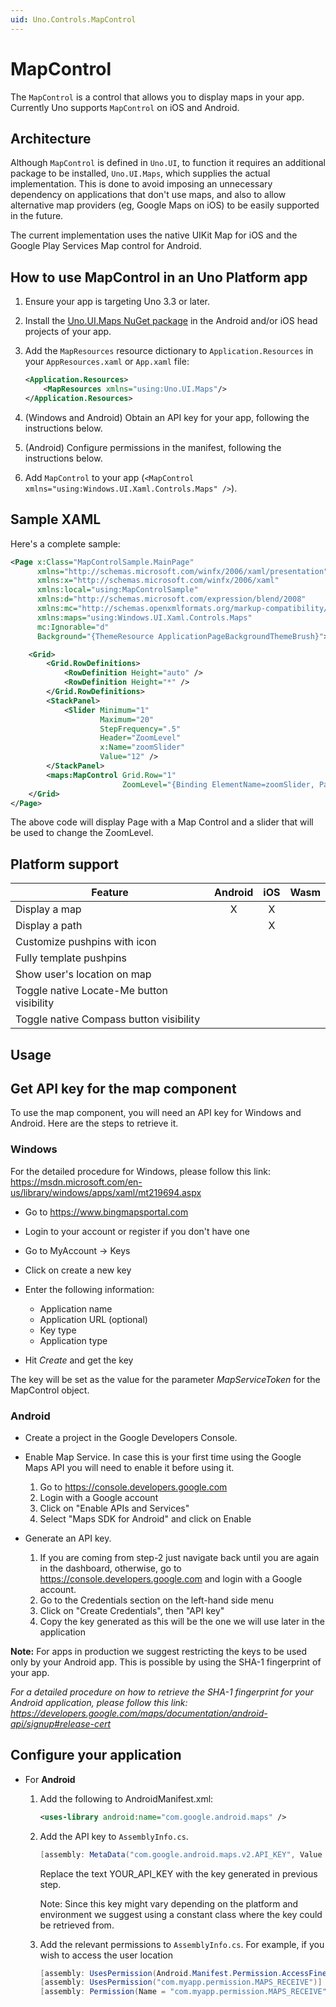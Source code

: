 ```yaml
---
uid: Uno.Controls.MapControl
---
```


# MapControl

The `MapControl` is a control that allows you to display maps in your app. Currently Uno supports `MapControl` on iOS and Android.

## Architecture

Although `MapControl` is defined in `Uno.UI`, to function it requires an additional package to be installed, `Uno.UI.Maps`, which supplies the actual implementation. This is done to avoid imposing an unnecessary dependency on applications that don't use maps, and also to allow alternative map providers (eg, Google Maps on iOS) to be easily supported in the future.

The current implementation uses the native UIKit Map for iOS and the Google Play Services Map control for Android.

## How to use MapControl in an Uno Platform app

1. Ensure your app is targeting Uno 3.3 or later.
2. Install the [Uno.UI.Maps NuGet package](https://www.nuget.org/packages/Uno.UI.Maps/) in the Android and/or iOS head projects of your app.
3. Add the `MapResources` resource dictionary to `Application.Resources` in your `AppResources.xaml` or `App.xaml` file:

    ```xml
    <Application.Resources>
        <MapResources xmlns="using:Uno.UI.Maps"/>
    </Application.Resources>
    ```

4. (Windows and Android) Obtain an API key for your app, following the instructions below.
5. (Android) Configure permissions in the manifest, following the instructions below.
6. Add `MapControl` to your app (`<MapControl xmlns="using:Windows.UI.Xaml.Controls.Maps" />`).

## Sample XAML

Here's a complete sample:

```xml
<Page x:Class="MapControlSample.MainPage"
      xmlns="http://schemas.microsoft.com/winfx/2006/xaml/presentation"
      xmlns:x="http://schemas.microsoft.com/winfx/2006/xaml"
      xmlns:local="using:MapControlSample"
      xmlns:d="http://schemas.microsoft.com/expression/blend/2008"
      xmlns:mc="http://schemas.openxmlformats.org/markup-compatibility/2006"
      xmlns:maps="using:Windows.UI.Xaml.Controls.Maps"
      mc:Ignorable="d"
      Background="{ThemeResource ApplicationPageBackgroundThemeBrush}">

    <Grid>
        <Grid.RowDefinitions>
            <RowDefinition Height="auto" />
            <RowDefinition Height="*" />
        </Grid.RowDefinitions>
        <StackPanel>
            <Slider Minimum="1"
                    Maximum="20"
                    StepFrequency=".5"
                    Header="ZoomLevel"
                    x:Name="zoomSlider"
                    Value="12" />
        </StackPanel>
        <maps:MapControl Grid.Row="1"
                         ZoomLevel="{Binding ElementName=zoomSlider, Path=Value, Mode=TwoWay}" />
    </Grid>
</Page>
```

The above code will display Page with a Map Control and a slider that will be used to change the ZoomLevel.

## Platform support

| Feature                                   | Android | iOS | Wasm |
| ------------------------------------------|:-------:|:---:|:----:|
| Display a map                             |    X    |  X  |      |
| Display a path                            |         |  X  |      |
| Customize pushpins with icon              |         |     |      |
| Fully template pushpins                   |         |     |      |
| Show user's location on map               |         |     |      |
| Toggle native Locate-Me button visibility |         |     |      |
| Toggle native Compass button visibility   |         |     |      |

## Usage

## Get API key for the map component

To use the map component, you will need an API key for Windows and Android. Here are the steps to retrieve it.

### Windows

For the detailed procedure for Windows, please follow this link: https://msdn.microsoft.com/en-us/library/windows/apps/xaml/mt219694.aspx

+ Go to https://www.bingmapsportal.com
+ Login to your account or register if you don't have one
+ Go to MyAccount -> Keys
+ Click on create a new key
+ Enter the following information:

  + Application name
  + Application URL (optional)
  + Key type
  + Application type
+ Hit *Create* and get the key

The key will be set as the value for the parameter *MapServiceToken* for the MapControl object.

### Android

+ Create a project in the Google Developers Console.

+ Enable Map Service. In case this is your first time using the Google Maps API you will need to enable it before using it.

    1. Go to https://console.developers.google.com
    2. Login with a Google account
    3. Click on "Enable APIs and Services"
    4. Select "Maps SDK for Android" and click on Enable
+ Generate an API key.

    1. If you are coming from step-2 just navigate back until you are again in the dashboard, otherwise, go to  https://console.developers.google.com and login with a Google account.
    2. Go to the Credentials section on the left-hand side menu
    3. Click on "Create Credentials", then "API key"
    4. Copy the key generated as this will be the one we will use later in the application

**Note:** For apps in production we suggest restricting the keys to be used only by your Android app. This is possible by using the SHA-1 fingerprint of your app.

*For a detailed procedure on how to retrieve the SHA-1 fingerprint for your Android application, please follow this link: <https://developers.google.com/maps/documentation/android-api/signup#release-cert>*

## Configure your application

+ For **Android**
    1. Add the following to AndroidManifest.xml:

        ```xml
        <uses-library android:name="com.google.android.maps" />
        ```

    2. Add the API key to `AssemblyInfo.cs`.

        ```csharp
        [assembly: MetaData("com.google.android.maps.v2.API_KEY", Value = "YOUR_API_KEY")]
        ```

        Replace the text YOUR_API_KEY with the key generated in previous step.

        Note: Since this key might vary depending on the platform and environment we suggest using a constant class where the key could be retrieved from.

    3. Add the relevant permissions to `AssemblyInfo.cs`. For example, if you wish to access the user location

        ```csharp
        [assembly: UsesPermission(Android.Manifest.Permission.AccessFineLocation)]
        [assembly: UsesPermission("com.myapp.permission.MAPS_RECEIVE")]
        [assembly: Permission(Name = "com.myapp.permission.MAPS_RECEIVE", ProtectionLevel = Android.Content.PM.Protection.Signature)]
        ```
